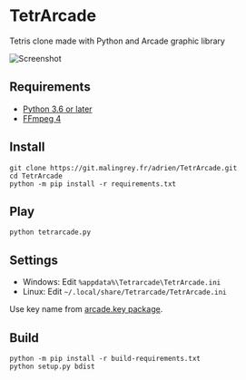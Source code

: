# TetrArcade

Tetris clone made with Python and Arcade graphic library

![Screenshot](https://malingrey.fr/images/fMd4EseZ/VtwJIMyQ.png)

## Requirements

* [Python 3.6 or later](https://www.python.org/)
* [FFmpeg 4](http://ubuntuhandbook.org/index.php/2019/08/install-ffmpeg-4-2-ubuntu-18-04/)

## Install

```shell
git clone https://git.malingrey.fr/adrien/TetrArcade.git
cd TetrArcade
python -m pip install -r requirements.txt
```

## Play

```shell
python tetrarcade.py
```

## Settings

* Windows: Edit `%appdata%\Tetrarcade\TetrArcade.ini`
* Linux: Edit `~/.local/share/Tetrarcade/TetrArcade.ini`

Use key name from [arcade.key package](http://arcade.academy/arcade.key.html).

## Build

```shell
python -m pip install -r build-requirements.txt
python setup.py bdist
```
